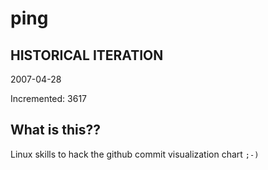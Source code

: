 # ping

## HISTORICAL ITERATION
2007-04-28

Incremented: 3617

## What is this?? 
Linux skills to hack the github commit visualization chart `;-)`
